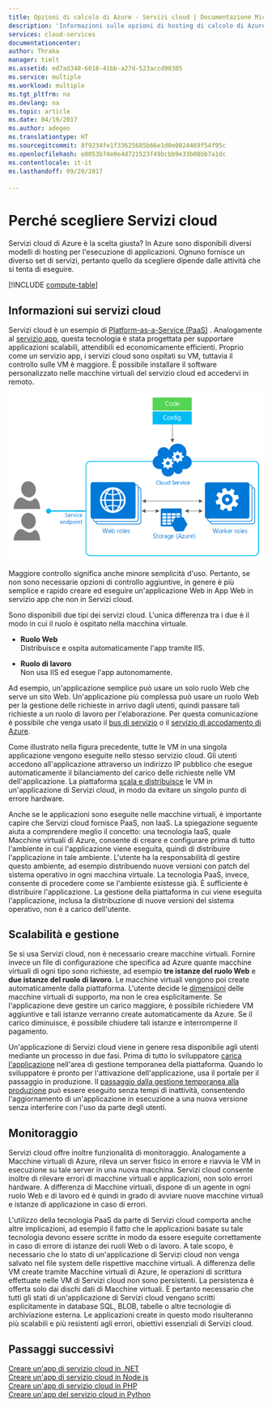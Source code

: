```yaml
---
title: Opzioni di calcolo di Azure - Servizi cloud | Documentazione Microsoft
description: 'Informazioni sulle opzioni di hosting di calcolo di Azure e sul relativo funzionamento: Servizio app, Servizi cloud e Macchine virtuali'
services: cloud-services
documentationcenter: 
author: Thraka
manager: timlt
ms.assetid: ed7ad348-6018-41bb-a27d-523accd90305
ms.service: multiple
ms.workload: multiple
ms.tgt_pltfrm: na
ms.devlang: na
ms.topic: article
ms.date: 04/19/2017
ms.author: adegeo
ms.translationtype: HT
ms.sourcegitcommit: 8f9234fe1f33625685b66e1d0e0024469f54f95c
ms.openlocfilehash: e8053b74e0e4d721523f49bcbb9e33b08bb7a1dc
ms.contentlocale: it-it
ms.lasthandoff: 09/20/2017

---
```

# <a name="should-i-choose-cloud-services-or-something-else"></a>Perché scegliere Servizi cloud
Servizi cloud di Azure è la scelta giusta? In Azure sono disponibili diversi modelli di hosting per l'esecuzione di applicazioni. Ognuno fornisce un diverso set di servizi, pertanto quello da scegliere dipende dalle attività che si tenta di eseguire.

[!INCLUDE [compute-table](../../includes/compute-options-table.md)]

<a name="tellmecs"></a>

## <a name="tell-me-about-cloud-services"></a>Informazioni sui servizi cloud
Servizi cloud è un esempio di [Platform-as-a-Service (PaaS)](https://azure.microsoft.com/overview/what-is-paas/) . Analogamente al [servizio app](../app-service/app-service-web-overview.md), questa tecnologia è stata progettata per supportare applicazioni scalabili, attendibili ed economicamente efficienti. Proprio come un servizio app, i servizi cloud sono ospitati su VM, tuttavia il controllo sulle VM è maggiore. È possibile installare il software personalizzato nelle macchine virtuali del servizio cloud ed accedervi in remoto.

![cs_diagram](./media/cloud-services-choose-me/diagram.png)

Maggiore controllo significa anche minore semplicità d'uso. Pertanto, se non sono necessarie opzioni di controllo aggiuntive, in genere è più semplice e rapido creare ed eseguire un'applicazione Web in App Web in servizio app che non in Servizi cloud.

Sono disponibili due tipi dei servizi cloud. L'unica differenza tra i due è il modo in cui il ruolo è ospitato nella macchina virtuale.

* **Ruolo Web**  
Distribuisce e ospita automaticamente l'app tramite IIS.

* **Ruolo di lavoro**  
Non usa IIS ed esegue l'app autonomamente.

Ad esempio, un'applicazione semplice può usare un solo ruolo Web che serve un sito Web. Un'applicazione più complessa può usare un ruolo Web per la gestione delle richieste in arrivo dagli utenti, quindi passare tali richieste a un ruolo di lavoro per l'elaborazione. Per questa comunicazione è possibile che venga usato il [bus di servizio](../service-bus-messaging/service-bus-fundamentals-hybrid-solutions.md) o il [servizio di accodamento di Azure](../storage/common/storage-introduction.md).

Come illustrato nella figura precedente, tutte le VM in una singola applicazione vengono eseguite nello stesso servizio cloud. Gli utenti accedono all'applicazione attraverso un indirizzo IP pubblico che esegue automaticamente il bilanciamento del carico delle richieste nelle VM dell'applicazione. La piattaforma [scala e distribuisce](cloud-services-how-to-scale.md) le VM in un'applicazione di Servizi cloud, in modo da evitare un singolo punto di errore hardware.

Anche se le applicazioni sono eseguite nelle macchine virtuali, è importante capire che Servizi cloud fornisce PaaS, non IaaS. La spiegazione seguente aiuta a comprendere meglio il concetto: una tecnologia IaaS, quale Macchine virtuali di Azure, consente di creare e configurare prima di tutto l'ambiente in cui l'applicazione viene eseguita, quindi di distribuire l'applicazione in tale ambiente. L'utente ha la responsabilità di gestire questo ambiente, ad esempio distribuendo nuove versioni con patch del sistema operativo in ogni macchina virtuale. La tecnologia PaaS, invece, consente di procedere come se l'ambiente esistesse già. È sufficiente è distribuire l'applicazione. La gestione della piattaforma in cui viene eseguita l'applicazione, inclusa la distribuzione di nuove versioni del sistema operativo, non è a carico dell'utente.

## <a name="scaling-and-management"></a>Scalabilità e gestione
Se si usa Servizi cloud, non è necessario creare macchine virtuali. Fornire invece un file di configurazione che specifica ad Azure quante macchine virtuali di ogni tipo sono richieste, ad esempio **tre istanze del ruolo Web** e **due istanze del ruolo di lavoro**. Le macchine virtuali vengono poi create automaticamente dalla piattaforma.  L'utente decide le [dimensioni](cloud-services-sizes-specs.md) delle macchine virtuali di supporto, ma non le crea esplicitamente. Se l'applicazione deve gestire un carico maggiore, è possibile richiedere VM aggiuntive e tali istanze verranno create automaticamente da Azure. Se il carico diminuisce, è possibile chiudere tali istanze e interromperne il pagamento.

Un'applicazione di Servizi cloud viene in genere resa disponibile agli utenti mediante un processo in due fasi. Prima di tutto lo sviluppatore [carica l'applicazione](cloud-services-how-to-create-deploy.md) nell'area di gestione temporanea della piattaforma. Quando lo sviluppatore è pronto per l'attivazione dell'applicazione, usa il portale per il passaggio in produzione. Il [passaggio dalla gestione temporanea alla produzione](cloud-services-nodejs-stage-application.md) può essere eseguito senza tempi di inattività, consentendo l'aggiornamento di un'applicazione in esecuzione a una nuova versione senza interferire con l'uso da parte degli utenti.

## <a name="monitoring"></a>Monitoraggio
Servizi cloud offre inoltre funzionalità di monitoraggio. Analogamente a Macchine virtuali di Azure, rileva un server fisico in errore e riavvia le VM in esecuzione su tale server in una nuova macchina. Servizi cloud consente inoltre di rilevare errori di macchine virtuali e applicazioni, non solo errori hardware. A differenza di Macchine virtuali, dispone di un agente in ogni ruolo Web e di lavoro ed è quindi in grado di avviare nuove macchine virtuali e istanze di applicazione in caso di errori.

L'utilizzo della tecnologia PaaS da parte di Servizi cloud comporta anche altre implicazioni, ad esempio il fatto che le applicazioni basate su tale tecnologia devono essere scritte in modo da essere eseguite correttamente in caso di errore di istanze dei ruoli Web o di lavoro. A tale scopo, è necessario che lo stato di un'applicazione di Servizi cloud non venga salvato nel file system delle rispettive macchine virtuali. A differenza delle VM create tramite Macchine virtuali di Azure, le operazioni di scrittura effettuate nelle VM di Servizi cloud non sono persistenti. La persistenza è offerta solo dai dischi dati di Macchine virtuali. È pertanto necessario che tutti gli stati di un'applicazione di Servizi cloud vengano scritti esplicitamente in database SQL, BLOB, tabelle o altre tecnologie di archiviazione esterna. Le applicazioni create in questo modo risulteranno più scalabili e più resistenti agli errori, obiettivi essenziali di Servizi cloud.

## <a name="next-steps"></a>Passaggi successivi
[Creare un'app di servizio cloud in .NET](cloud-services-dotnet-get-started.md)  
[Creare un'app di servizio cloud in Node.js](cloud-services-nodejs-develop-deploy-app.md)  
[Creare un'app di servizio cloud in PHP](../cloud-services-php-create-web-role.md)  
[Creare un'app del servizio cloud in Python](cloud-services-python-ptvs.md)


